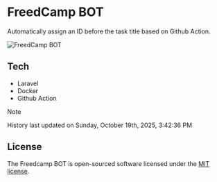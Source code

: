# FreedCamp BOT

Automatically assign an ID before the task title based on Github Action.

![FreedCamp BOT](https://repository-images.githubusercontent.com/737932867/7d34798b-2680-471c-b089-a78a718d3d6a)

## Tech

- Laravel
- Docker
- Github Action

> [!NOTE]  
> History last updated on Sunday, October 19th, 2025, 3:42:36 PM

## License

The Freedcamp BOT is open-sourced software licensed under the [MIT license](https://opensource.org/licenses/MIT).
